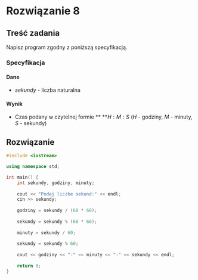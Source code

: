 # Rozwiązanie 8

## Treść zadania

Napisz program zgodny z poniższą specyfikacją.

### Specyfikacja

#### Dane

* $sekundy$ - liczba naturalna

#### Wynik

* Czas podany w czytelnej formie ** **$H:M:S$ ($H$ - godziny, $M$ - minuty, $S$ - sekundy)

## Rozwiązanie

```cpp
#include <iostream>

using namespace std;

int main() {
    int sekundy, godziny, minuty;
    
    cout << "Podaj liczbe sekund:" << endl;
    cin >> sekundy;
    
    godziny = sekundy / (60 * 60);
    
    sekundy = sekundy % (60 * 60);
    
    minuty = sekundy / 60;
    
    sekundy = sekundy % 60;
    
    cout << godziny << ":" << minuty << ":" << sekundy << endl;
    
    return 0;
}
```
